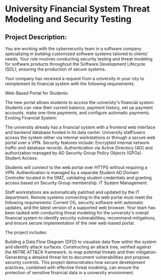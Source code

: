 # University Financial System Threat Modeling and Security Testing

## Project Description:
You are working with the cybersecurity team in a software company specializing in building customized software systems tailored to clients' needs. Your role involves conducting security testing and threat modeling for software products throughout the Software Development Lifecycle (SDL), ensuring the production of secure systems.

Your company has received a request from a university in your city to reimplement its financial system with the following requirements:

Web-Based Portal for Students:

The new portal allows students to access the university's financial system.
Students can view their current balance, payment history, set up payment accounts, make one-time payments, and configure automatic payments.
Existing Financial System:

The university already has a financial system with a frontend web interface and backend database hosted in its data center.
University staff/users access the system either via internal workstations or through a secure web portal over a VPN.
Security features include:
Encrypted internal network traffic and database records.
Authentication via Active Directory (AD) and authorization managed by AD Security Group Policy Objects (GPOs).
Student Access:

Students will connect to the web portal over HTTPS without requiring a VPN.
Authentication is managed by a separate Student AD Domain Controller located in the DMZ, validating student credentials and granting access based on Security Group membership.
IT System Management:

Staff workstations are automatically patched and updated by the IT department.
Remote systems connecting to the web portal must meet the following requirements:
Current OS, security software with automatic updates, and the latest version of a supported web browser.
Your team has been tasked with conducting threat modeling for the university's overall financial system to identify security vulnerabilities, recommend mitigations, and ensure secure implementation of the new web-based portal.

The project includes:

Building a Data Flow Diagram (DFD) to visualize data flow within the system and identify attack surfaces.
Constructing an attack tree, verified against the MITRE ATT&CK framework, to map potential threats and their mitigation.
Generating a detailed threat list to document vulnerabilities and propose security controls.
This project demonstrates how secure development practices, combined with effective threat modeling, can ensure the protection of sensitive financial data in a university environment.
